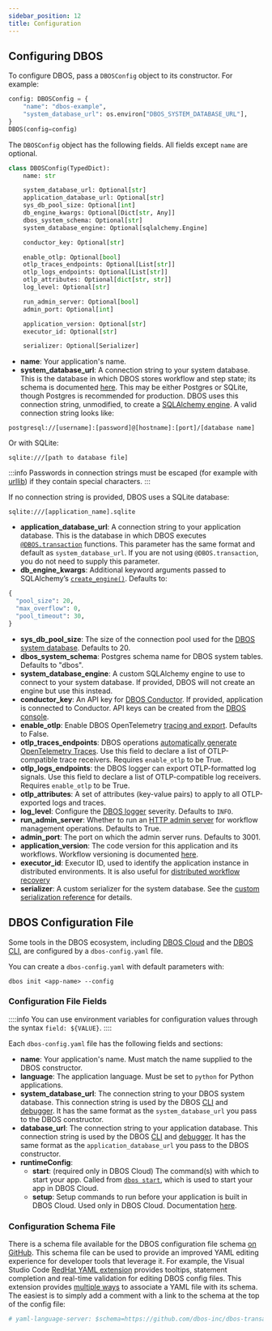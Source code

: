 ```yaml
---
sidebar_position: 12
title: Configuration
---
```


## Configuring DBOS

To configure DBOS, pass a `DBOSConfig` object to its constructor.
For example:

```python
config: DBOSConfig = {
    "name": "dbos-example",
    "system_database_url": os.environ["DBOS_SYSTEM_DATABASE_URL"],
}
DBOS(config=config)
```

The `DBOSConfig` object has the following fields.
All fields except `name` are optional.

```python
class DBOSConfig(TypedDict):
    name: str

    system_database_url: Optional[str]
    application_database_url: Optional[str]
    sys_db_pool_size: Optional[int]
    db_engine_kwargs: Optional[Dict[str, Any]]
    dbos_system_schema: Optional[str]
    system_database_engine: Optional[sqlalchemy.Engine]

    conductor_key: Optional[str]

    enable_otlp: Optional[bool]
    otlp_traces_endpoints: Optional[List[str]]
    otlp_logs_endpoints: Optional[List[str]]
    otlp_attributes: Optional[dict[str, str]]
    log_level: Optional[str]

    run_admin_server: Optional[bool]
    admin_port: Optional[int]

    application_version: Optional[str]
    executor_id: Optional[str]

    serializer: Optional[Serializer]
```

- **name**: Your application's name.
- **system_database_url**: A connection string to your system database.
This is the database in which DBOS stores workflow and step state; its schema is documented [here](../../explanations/system-tables.md).
This may be either Postgres or SQLite, though Postgres is recommended for production.
DBOS uses this connection string, unmodified, to create a [SQLAlchemy engine](https://docs.sqlalchemy.org/en/20/core/engines.html).
A valid connection string looks like:

```
postgresql://[username]:[password]@[hostname]:[port]/[database name]
```

Or with SQLite:

```
sqlite:///[path to database file]
```

:::info
Passwords in connection strings must be escaped (for example with [urllib](https://docs.python.org/3/library/urllib.parse.html#urllib.parse.quote)) if they contain special characters.
:::

If no connection string is provided, DBOS uses a SQLite database:

```shell
sqlite:///[application_name].sqlite
```
- **application_database_url**: A connection string to your application database.
This is the database in which DBOS executes [`@DBOS.transaction`](../tutorials/transaction-tutorial.md) functions.
This parameter has the same format and default as `system_database_url`.
If you are not using `@DBOS.transaction`, you do not need to supply this parameter.
- **db_engine_kwargs**: Additional keyword arguments passed to SQLAlchemy’s [`create_engine()`](https://docs.sqlalchemy.org/en/20/core/engines.html#sqlalchemy.create_engine).
Defaults to:

```python
{
  "pool_size": 20,
  "max_overflow": 0,
  "pool_timeout": 30,
}
```
- **sys_db_pool_size**: The size of the connection pool used for the [DBOS system database](../../explanations/system-tables). Defaults to 20.
- **dbos_system_schema**: Postgres schema name for DBOS system tables. Defaults to "dbos".
- **system_database_engine**: A custom SQLAlchemy engine to use to connect to your system database. If provided, DBOS will not create an engine but use this instead.
- **conductor_key**: An API key for [DBOS Conductor](../../production/self-hosting/conductor.md). If provided, application is connected to Conductor. API keys can be created from the [DBOS console](https://console.dbos.dev).
- **enable_otlp**: Enable DBOS OpenTelemetry [tracing and export](../tutorials/logging-and-tracing.md). Defaults to False.
- **otlp_traces_endpoints**: DBOS operations [automatically generate OpenTelemetry Traces](../tutorials/logging-and-tracing#tracing). Use this field to declare a list of OTLP-compatible trace receivers. Requires `enable_otlp` to be True.
- **otlp_logs_endpoints**: the DBOS logger can export OTLP-formatted log signals. Use this field to declare a list of OTLP-compatible log receivers. Requires `enable_otlp` to be True.
- **otlp_attributes**: A set of attributes (key-value pairs) to apply to all OTLP-exported logs and traces.
- **log_level**: Configure the [DBOS logger](../tutorials/logging-and-tracing#logging) severity. Defaults to `INFO`.
- **run_admin_server**: Whether to run an [HTTP admin server](../../production/self-hosting/admin-api.md) for workflow management operations. Defaults to True.
- **admin_port**: The port on which the admin server runs. Defaults to 3001.
- **application_version**: The code version for this application and its workflows. Workflow versioning is documented [here](../tutorials/workflow-tutorial.md#workflow-versioning-and-recovery).
- **executor_id**: Executor ID, used to identify the application instance in distributed environments. It is also useful for [distributed workflow recovery](../../production/self-hosting/workflow-recovery.md)
- **serializer**: A custom serializer for the system database. See the [custom serialization reference](./contexts.md#custom-serialization) for details.


## DBOS Configuration File

Some tools in the DBOS ecosystem, including [DBOS Cloud](../../production/dbos-cloud/deploying-to-cloud.md) and the [DBOS CLI](./cli.md), are configured by a `dbos-config.yaml` file.

You can create a `dbos-config.yaml` with default parameters with:

```shell
dbos init <app-name> --config
```

### Configuration File Fields

::::info
You can use environment variables for configuration values through the syntax `field: ${VALUE}`.
::::

Each `dbos-config.yaml` file has the following fields and sections:

- **name**: Your application's name. Must match the name supplied to the DBOS constructor.
- **language**: The application language. Must be set to `python` for Python applications.
- **system_database_url**: The connection string to your DBOS system database.
This connection string is used by the DBOS [CLI](cli.md) and [debugger](../tutorials/debugging.md).
It has the same format as the `system_database_url` you pass to the DBOS constructor.
- **database_url**: The connection string to your application database.
This connection string is used by the DBOS [CLI](cli.md) and [debugger](../tutorials/debugging.md).
It has the same format as the `application_database_url` you pass to the DBOS constructor.
- **runtimeConfig**:
  - **start**: (required only in DBOS Cloud) The command(s) with which to start your app. Called from [`dbos start`](../reference/cli.md#dbos-start), which is used to start your app in DBOS Cloud.
  - **setup**: Setup commands to run before your application is built in DBOS Cloud. Used only in DBOS Cloud. Documentation [here](../../production/dbos-cloud/application-management.md#customizing-microvm-setup).

### Configuration Schema File

There is a schema file available for the DBOS configuration file schema [on GitHub](https://github.com/dbos-inc/dbos-transact-py/blob/main/dbos/dbos-config.schema.json).
This schema file can be used to provide an improved YAML editing experience for developer tools that leverage it.
For example, the Visual Studio Code [RedHat YAML extension](https://marketplace.visualstudio.com/items?itemName=redhat.vscode-yaml) provides tooltips, statement completion and real-time validation for editing DBOS config files.
This extension provides [multiple ways](https://github.com/redhat-developer/vscode-yaml#associating-schemas) to associate a YAML file with its schema.
The easiest is to simply add a comment with a link to the schema at the top of the config file:

```yaml
# yaml-language-server: $schema=https://github.com/dbos-inc/dbos-transact-py/blob/main/dbos/dbos-config.schema.json
```
